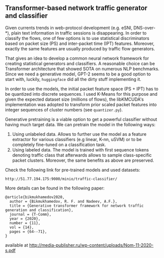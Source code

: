 
## Transformer-based network traffic generator and classifier 

Given currents trends in web-protocol development (e.g. eSNI, DNS-over-*),
 plain text information in traffic sessions is disappearing. In order
to classify the flows, one of few options is to use statistical discriminators
based on packet size (PS) and inter-packet time (IPT) features. 
Moreover, exactly the same features are usually produced by traffic 
flow generators. 
 
That gives an idea to develop a common neural network framework for 
creating statistical generators and classifiers. A reasonable choice
 can be Transformer architecture that showed SOTA on numerous NLP benchmarks.
Since we need a generative model, GPT-2 seems to be a good option to start 
with, luckily, `huggingface` did all the dirty stuff implementing it.

In order to use the models, the initial packet feature space (PS + IPT) 
has to be quantized into discrete sequences. I used K-Means for this 
purpose and given the expected dataset size (millions of flows),
the libKMCUDA's implementation was adopted to transform prior scaled 
 packet features into integer sequences of cluster numbers (see 
 `quantizer.py`).

Generative pretraining is a viable option to get a powerful classifier without
having much target data. We can pretrain the model in the following ways:
1. Using unlabeled data. Allows to further use the model as a feature
extractor for various classifiers (e.g linear, K-nn, uSVM) or to be completely
fine-tuned on a classification task.
2. Using labeled data. The model is trained with first sequence tokens 
denoting traffic class that afterwards allows to sample class-specific
packet clusters. Moreover, the same benefits as above are preserved.
 
Check the following link for pre-trained models and used datasets: 
```
http://51.77.194.175:9000/minio/traffic-classifier/
```

More details can be found in the following paper:
```
@article{bikmukhamedov2020,
  author = {Bikmukhamedov, R. F. and Nadeev, A.F.},
  title = {Generative transformer framework for network traffic generation and classification},
  journal = {T-Comm},
  year = {2020},
  number = {11},
  vol = {14},
  pages = {64--71},
}
```

available at http://media-publisher.ru/wp-content/uploads/Nom-11-2020-s.pdf
